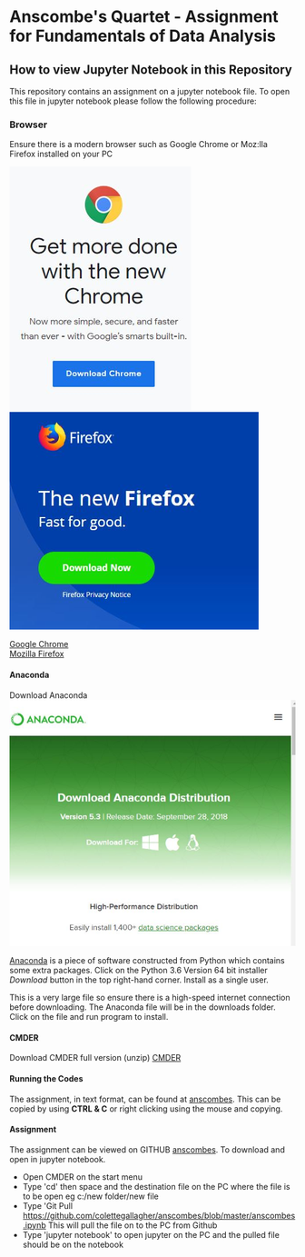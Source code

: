 # Anscombe's Quartet - Assignment for Fundamentals of Data Analysis

## How to view Jupyter Notebook in this Repository

This repository contains an assignment on a jupyter notebook file.  To open this file in jupyter notebook please follow the following procedure:

### Browser
Ensure there is a modern browser such as Google Chrome or Moz:lla Firefox installed on your PC

![Google Chrome](https://github.com/colettegallagher/anscombes/blob/master/chrome.JPG) ![Moz:lla Firefox](https://github.com/colettegallagher/anscombes/blob/master/firefox.JPG)

[Google Chrome](https://www.google.com/chrome/?brand=CHBD&gclid=EAIaIQobChMI5-T3xezM3gIVRvlRCh2tCwnZEAAYASAAEgLANvD_BwE&gclsrc=aw.ds)<br>
[Mozilla Firefox](https://www.mozilla.org/en-US/firefox/new/)

#### Anaconda
Download Anaconda ![Anaconda](https://github.com/colettegallagher/anscombes/blob/master/anaconda.JPG)

[Anaconda](https://www.anaconda.com/download/) is a piece of software constructed from Python which contains some extra packages.
Click on the Python 3.6 Version 64 bit installer *Download* button in the top right-hand corner.  Install as a single user.

This is a very large file so ensure there is a high-speed internet connection before downloading.
The Anaconda file will be in the downloads folder.  Click on the file and run program to install.

#### CMDER
Download CMDER full version (unzip)
[CMDER](http://cmder.net/)


#### Running the Codes
The assignment, in text format, can be found at [anscombes](https://github.com/colettegallagher/anscombes/blob/master/anscombes.ipynb).  This can be copied by using **CTRL & C** or right clicking using the mouse and copying.  

#### Assignment
The assignment can be viewed on GITHUB [anscombes](https://github.com/colettegallagher/anscombes/blob/master/anscombes.ipynb).  To download and open in jupyter notebook.  
 - Open CMDER on the start menu
 - Type 'cd' then space and the destination file on the PC where the file is to be open eg c:/new folder/new file
 - Type 'Git Pull https://github.com/colettegallagher/anscombes/blob/master/anscombes.ipynb
   This will pull the file on to the PC from Github
 - Type 'jupyter notebook' to open jupyter on the PC and the pulled file should be on the notebook
 
